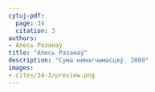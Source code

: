```yaml
---
cytuj-pdf:
  page: 34
  citation: 3
authors:
- Алесь Разанаў
title: "Алесь Разанаў"
description: "Сума немагчымасцяў. 2009"
images:
- cites/34-3/preview.png
---
```

